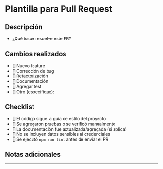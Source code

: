 # Plantilla para Pull Request

<!-- ¡Gracias por su contribución! Por favor, complete la siguiente información para ayudar a revisar su Pull Request. -->

## Descripción

- ¿Qué issue resuelve este PR?
  <!-- Ejemplo: #123 -->

## Cambios realizados

<!-- Borre las opciones que no use -->

- [] Nuevo feature
- [] Corrección de bug
- [] Refactorización
- [] Documentación
- [] Agregar test
- [] Otro (especifique):

## Checklist

<!-- Todas las opciones deben estar marcadas para considerar el PR -->

- [] El código sigue la guía de estilo del proyecto
- [] Se agregaron pruebas o se verificó manualmente
- [] La documentación fue actualizada/agregada (si aplica)
- [] No se incluyen datos sensibles ni credenciales
- [] Se ejecutó `npm run lint` antes de enviar el PR

## Notas adicionales

<!-- ¿Hay algo más que debamos saber para revisar este PR? -->

---
